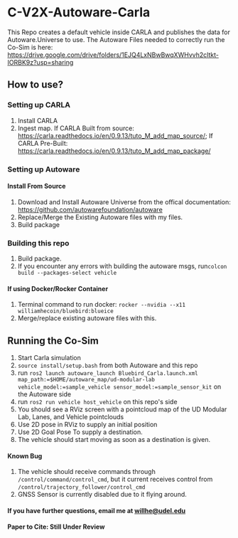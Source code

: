 # C-V2X-Autoware-Carla

This Repo creates a default vehicle inside CARLA and publishes the data for Autoware.Universe to use.
The Autoware Files needed to correctly run the Co-Sim is here: https://drive.google.com/drive/folders/1EJQ4LxNBwBwqXWHvvh2cltkt-IORBK9z?usp=sharing

## How to use?
### Setting up CARLA
1. Install CARLA
2. Ingest map. If CARLA Built from source: https://carla.readthedocs.io/en/0.9.13/tuto_M_add_map_source/; If CARLA Pre-Built: https://carla.readthedocs.io/en/0.9.13/tuto_M_add_map_package/

### Setting up Autoware
#### Install From Source

1. Download and Install Autoware Universe from the offical documentation: https://github.com/autowarefoundation/autoware
2. Replace/Merge the Existing Autoware files with my files.
3. Build package

### Building this repo
1. Build package.
2. If you encounter any errors with building the autoware msgs, run`colcon build --packages-select vehicle`

#### If using Docker/Rocker Container
1. Terminal command to run docker: `rocker --nvidia --x11 williamhecoin/bluebird:blueice`
2. Merge/replace existing autoware files with this.

## Running the Co-Sim
1. Start Carla simulation
2. `source install/setup.bash` from both Autoware and this repo
3. run `ros2 launch autoware_launch Bluebird_Carla.launch.xml map_path:=$HOME/autoware_map/ud-modular-lab vehicle_model:=sample_vehicle sensor_model:=sample_sensor_kit` on the Autoware side
4. run `ros2 run vehicle host_vehicle` on this repo's side
5. You should see a RViz screen with a pointcloud map of the UD Modular Lab, Lanes, and Vehicle pointclouds
6. Use 2D pose in RViz to supply an initial position
7. Use 2D Goal Pose To supply a destination.
8. The vehicle should start moving as soon as a destination is given.

#### Known Bug
1. The vehicle should receive commands through `/control/command/control_cmd`, but it current receives control from `/control/trajectory_follower/control_cmd`
2. GNSS Sensor is currently disabled due to it flying around.

#### If you have further questions, email me at willhe@udel.edu
#### Paper to Cite: Still Under Review

